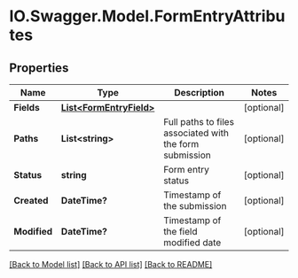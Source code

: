 # IO.Swagger.Model.FormEntryAttributes
## Properties

Name | Type | Description | Notes
------------ | ------------- | ------------- | -------------
**Fields** | [**List&lt;FormEntryField&gt;**](FormEntryField.md) |  | [optional] 
**Paths** | **List&lt;string&gt;** | Full paths to files associated with the form submission | [optional] 
**Status** | **string** | Form entry status | [optional] 
**Created** | **DateTime?** | Timestamp of the submission | [optional] 
**Modified** | **DateTime?** | Timestamp of the field modified date | [optional] 

[[Back to Model list]](../README.md#documentation-for-models) [[Back to API list]](../README.md#documentation-for-api-endpoints) [[Back to README]](../README.md)

